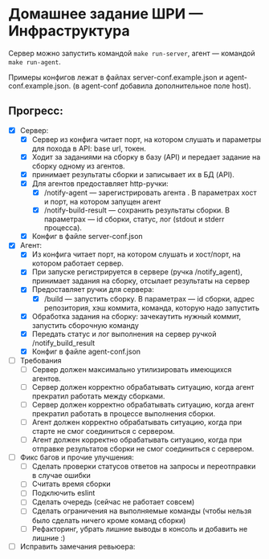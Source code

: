 # Домашнее задание ШРИ — Инфраструктура
Сервер можно запустить командой `make run-server`, агент — командой `make run-agent`.

Примеры конфигов лежат в файлах server-conf.example.json и agent-conf.example.json. (в agent-conf добавила дополнительное поле host).

## Прогресс:
- [x] Сервер:
  - [x] Сервер из конфига читает порт, на котором слушать и параметры для похода в API: base url, токен.
  - [x] Ходит за заданиями на сборку в базу (API) и передает задание на сборку одному из агентов.
  - [x] принимает результаты сборки и записывает их в БД (API).
  - [x] Для агентов предоставляет http-ручки:
    - [x] /notify-agent — зарегистрировать агента . В параметрах хост и порт, на котором запущен агент
    - [x] /notify-build-result — сохранить результаты сборки. В параметрах — id сборки, статус, лог (stdout и stderr процесса).
  - [x] Конфиг в файле server-conf.json
- [x] Агент:
  - [x] Из конфига читает порт, на котором слушать и хост/порт, на котором работает сервер.
  - [x] При запуске регистрируется в сервере (ручка /notify_agent), принимает задания на сборку, отсылает результаты на сервер
  - [x] Предоставляет ручки для сервера:
    - [x] /build — запустить сборку. В параметрах — id сборки, адрес репозитория, хэш коммита, команда, которую надо запустить
  - [x] Обработка задания на сборку: зачекаутить нужный коммит, запустить сборочную команду
  - [x] Передать статус и лог выполнения на сервер ручкой /notify_build_result
  - [x] Конфиг в файле agent-conf.json
- [ ] Требования
  - [ ] Сервер должен максимально утилизировать имеющихся агентов.
  - [ ] Сервер должен корректно обрабатывать ситуацию, когда агент прекратил работать между сборками.
  - [ ] Сервер должен корректно обрабатывать ситуацию, когда агент прекратил работать в процессе выполнения сборки.
  - [ ] Агент должен корректно обрабатывать ситуацию, когда при старте не смог соединиться с сервером.
  - [ ] Агент должен корректно обрабатывать ситуацию, когда при отправке результатов сборки не смог соединиться с сервером.
- [ ] Фикс багов и прочие улучшения:
  - [ ] Сделать проверки статусов ответов на запросы и переотправки в случае ошибки
  - [ ] Считать время сборки
  - [ ] Подключить eslint
  - [ ] Сделать очередь (сейчас не работает совсем)
  - [ ] Сделать ограничения на выполняемые команды (чтобы нельзя было сделать ничего кроме команд сборки)
  - [ ] Рефакторинг, убрать лишние выводы в консоль и добавить не лишние :)
- [ ] Исправить замечания ревьюера:
